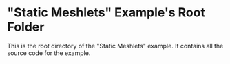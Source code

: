 # "Static Meshlets" Example's Root Folder

This is the root directory of the "Static Meshlets" example. It contains all the source code for the example. 

